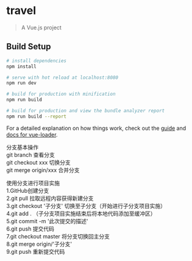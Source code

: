 # travel

> A Vue.js project

## Build Setup

``` bash
# install dependencies
npm install

# serve with hot reload at localhost:8080
npm run dev

# build for production with minification
npm run build

# build for production and view the bundle analyzer report
npm run build --report
```

For a detailed explanation on how things work, check out the [guide](http://vuejs-templates.github.io/webpack/) and [docs for vue-loader](http://vuejs.github.io/vue-loader).

分支基本操作 <br>
git branch 查看分支 <br>
git checkout xxx 切换分支 <br>
git merge origin/xxx 合并分支 <br>

使用分支进行项目实施 <br>
1.GitHub创建分支 <br>
2.git pull 拉取远程内容获得新建分支 <br>
3.git checkout '子分支' 切换至子分支（开始进行子分支项目实施） <br>
4.git add . （子分支项目实施结束后将本地代码添加至缓冲区） <br>
5.git commit -m '此次提交的描述' <br>
6.git push 提交代码 <br>
7.git checkout master 将分支切换回主分支 <br>
8.git merge origin/'子分支' <br>
9.git push 重新提交代码 <br>
